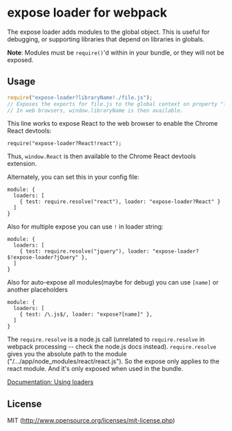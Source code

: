 # expose loader for webpack

The expose loader adds modules to the global object. This is useful
for debugging, or supporting libraries that depend on libraries in
globals.

**Note**: Modules must be `require()`'d within in your bundle, or they will not
be exposed.

## Usage

``` javascript
require("expose-loader?libraryName!./file.js");
// Exposes the exports for file.js to the global context on property "libraryName".
// In web browsers, window.libraryName is then available.
```

This line works to expose React to the web browser to enable the Chrome React devtools:

```
require("expose-loader?React!react");
```

Thus, `window.React` is then available to the Chrome React devtools extension.

Alternately, you can set this in your config file:

```
module: {
  loaders: [
    { test: require.resolve("react"), loader: "expose-loader?React" }
  ]
}
```
Also for multiple expose you can use `!` in loader string:
```
module: {
  loaders: [
    { test: require.resolve("jquery"), loader: "expose-loader?$!expose-loader?jQuery" },
  ]
}
```
Also for auto-expose all modules(maybe for debug) you can use `[name]` or another placeholders
```
module: {
  loaders: [
    { test: /\.js$/, loader: "expose?[name]" },
  ]
}
```

The `require.resolve` is a node.js call (unrelated to `require.resolve` in webpack
processing -- check the node.js docs instead). `require.resolve` gives you the
absolute path to the module ("/.../app/node_modules/react/react.js"). So the
expose only applies to the react module. And it's only exposed when used in the
bundle.


[Documentation: Using loaders](http://webpack.github.io/docs/using-loaders.html)

## License

MIT (http://www.opensource.org/licenses/mit-license.php)
